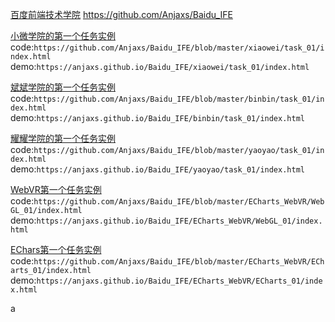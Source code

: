 [百度前端技术学院](http://ife.baidu.com/)
https://github.com/Anjaxs/Baidu_IFE


[小微学院的第一个任务实例](https://anjaxs.github.io/Baidu_IFE/xiaowei/task_01/index.html)
code:` https://github.com/Anjaxs/Baidu_IFE/blob/master/xiaowei/task_01/index.html `
demo:` https://anjaxs.github.io/Baidu_IFE/xiaowei/task_01/index.html `

[斌斌学院的第一个任务实例](https://anjaxs.github.io/Baidu_IFE/binbin/task_01/index.html)
code:`https://github.com/Anjaxs/Baidu_IFE/blob/master/binbin/task_01/index.html`
demo:`https://anjaxs.github.io/Baidu_IFE/binbin/task_01/index.html`

[耀耀学院的第一个任务实例](https://anjaxs.github.io/Baidu_IFE/yaoyao/task_01/index.html)
code:`https://github.com/Anjaxs/Baidu_IFE/blob/master/yaoyao/task_01/index.html`
demo:`https://anjaxs.github.io/Baidu_IFE/yaoyao/task_01/index.html`

[WebVR第一个任务实例](https://github.com/Anjaxs/Baidu_IFE/blob/master/ECharts_WebVR/WebGL_01/index.html)
code:`https://github.com/Anjaxs/Baidu_IFE/blob/master/ECharts_WebVR/WebGL_01/index.html`
demo:`https://anjaxs.github.io/Baidu_IFE/ECharts_WebVR/WebGL_01/index.html`

[EChars第一个任务实例](https://github.com/Anjaxs/Baidu_IFE/blob/master/ECharts_WebVR/ECharts_01/index.html)
code:`https://github.com/Anjaxs/Baidu_IFE/blob/master/ECharts_WebVR/ECharts_01/index.html`
demo:`https://anjaxs.github.io/Baidu_IFE/ECharts_WebVR/ECharts_01/index.html`

a
